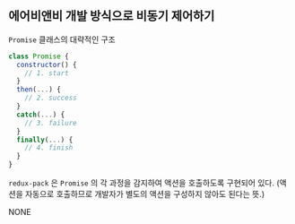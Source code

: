 ## 에어비앤비 개발 방식으로 비동기 제어하기

`Promise` 클래스의 대략적인 구조

```javascript
class Promise {
  constructor() {
    // 1. start
  }
  then(...) {
    // 2. success
  }
  catch(...) {
    // 3. failure
  }
  finally(...) {
    // 4. finish
  }
}
```

`redux-pack` 은 `Promise` 의 각 과정을 감지하여 액션을 호출하도록 구현되어 있다.
(액션을 자동으로 호출하므로 개발자가 별도의 액션을 구성하지 않아도 된다는 뜻.)

NONE
